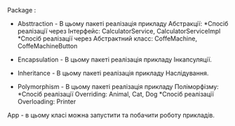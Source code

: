 Package :
- Absttraction - В цьому пакеті реалізація прикладу Абстракції:
   *Спосіб реалізації через Інтерфейс: CalculatorService, CalculatorServiceImpl
   *Спосіб реалізації через Абстрактний класс: CoffeMachine, CoffeMachineButton
  
- Encapsulation - В цьому пакеті реалізація прикладу Інкапсуляції.
  
- Inheritance - В цьому пакеті реалізація прикладу Наслідування.
  
- Polymorphism - В цьому пакеті реалізація прикладу Поліморфізму:
   *Спосіб реалізації Overriding: Animal, Cat, Dog
   *Спосіб реалізації Overloading: Printer

App - в цьому класі можна запустити та побачити роботу прикладів.
